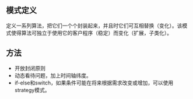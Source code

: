 ## 模式定义
定义一系列算法，把它们一个个封装起来，并且时它们可互相替换（变化）。该模式使得算法可独立于使用它的客户程序（稳定）而变化（扩展，子类化）。

## 方法
- 开放封闭原则
- 动态看待问题，加上时间轴纬度。
- if-else和switch，如果条件可能在将来根据需求改变或增加，可以使用strategy模式。